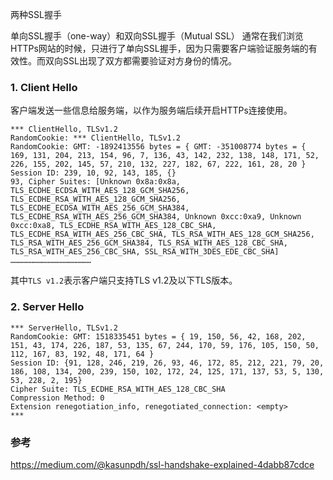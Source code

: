 两种SSL握手

单向SSL握手（one-way）和双向SSL握手（Mutual SSL）
通常在我们浏览HTTPs网站的时候，只进行了单向SSL握手，因为只需要客户端验证服务端的有效性。而双向SSL出现了双方都需要验证对方身份的情况。

### 1. Client Hello
客户端发送一些信息给服务端，以作为服务端后续开启HTTPs连接使用。
```
*** ClientHello, TLSv1.2
RandomCookie: *** ClientHello, TLSv1.2
RandomCookie: GMT: -1892413556 bytes = { GMT: -351008774 bytes = { 169, 131, 204, 213, 154, 96, 7, 136, 43, 142, 232, 138, 148, 171, 52, 226, 155, 202, 145, 57, 210, 132, 227, 182, 67, 222, 161, 28, 20 }
Session ID: 239, 10, 92, 143, 185, {}
93, Cipher Suites: [Unknown 0x8a:0x8a, TLS_ECDHE_ECDSA_WITH_AES_128_GCM_SHA256, TLS_ECDHE_RSA_WITH_AES_128_GCM_SHA256, TLS_ECDHE_ECDSA_WITH_AES_256_GCM_SHA384, TLS_ECDHE_RSA_WITH_AES_256_GCM_SHA384, Unknown 0xcc:0xa9, Unknown 0xcc:0xa8, TLS_ECDHE_RSA_WITH_AES_128_CBC_SHA, TLS_ECDHE_RSA_WITH_AES_256_CBC_SHA, TLS_RSA_WITH_AES_128_GCM_SHA256, TLS_RSA_WITH_AES_256_GCM_SHA384, TLS_RSA_WITH_AES_128_CBC_SHA, TLS_RSA_WITH_AES_256_CBC_SHA, SSL_RSA_WITH_3DES_EDE_CBC_SHA]
………………………………………………
```
其中`TLS v1.2`表示客户端只支持TLS v1.2及以下TLS版本。

### 2. Server Hello
```
*** ServerHello, TLSv1.2
RandomCookie: GMT: 1518335451 bytes = { 19, 150, 56, 42, 168, 202, 151, 43, 174, 226, 187, 53, 135, 67, 244, 170, 59, 176, 105, 150, 50, 112, 167, 83, 192, 48, 171, 64 }
Session ID: {91, 128, 246, 219, 26, 93, 46, 172, 85, 212, 221, 79, 20, 186, 108, 134, 200, 239, 150, 102, 172, 24, 125, 171, 137, 53, 5, 130, 53, 228, 2, 195}
Cipher Suite: TLS_ECDHE_RSA_WITH_AES_128_CBC_SHA
Compression Method: 0
Extension renegotiation_info, renegotiated_connection: <empty>
***
```


### 参考
https://medium.com/@kasunpdh/ssl-handshake-explained-4dabb87cdce
